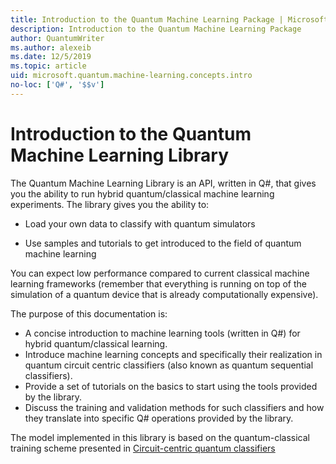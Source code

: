 ```yaml
---
title: Introduction to the Quantum Machine Learning Package | Microsoft Docs
description: Introduction to the Quantum Machine Learning Package
author: QuantumWriter
ms.author: alexeib
ms.date: 12/5/2019
ms.topic: article
uid: microsoft.quantum.machine-learning.concepts.intro
no-loc: ['Q#', '$$v']
---
```


# Introduction to the Quantum Machine Learning Library

The Quantum Machine Learning Library is an API, written in Q#, that gives you the ability to run hybrid quantum/classical machine learning experiments. The library gives you the ability to:

- Load your own data to classify with quantum simulators

- Use samples and tutorials to get introduced to the field of quantum machine learning

You can expect low performance compared to current classical machine learning frameworks (remember that everything is running on top of the simulation of a quantum device that is already computationally expensive).

The purpose of this documentation is:

- A concise introduction to machine learning tools (written in Q\#) for hybrid quantum/classical learning.
- Introduce machine learning concepts and specifically their realization in quantum circuit centric classifiers (also known as quantum sequential classifiers).
- Provide a set of tutorials on the basics to start using the tools provided by the library.
- Discuss the training and validation methods for such classifiers and how they translate into specific Q\# operations provided by the library.

The model implemented in this library is based on the quantum-classical training scheme presented in [Circuit-centric quantum classifiers](https://arxiv.org/abs/1804.00633)
